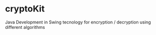 # cryptoKit
Java Development in Swing tecnology for encryption / decryption using different algorithms

